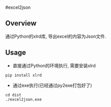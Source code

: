 #excel2json


## Overview

通过Python的xlrd库, 导出excel的内容为Json文件.

## Usage

+ 直接通过Python的环境执行, 需要安装xlrd  

`pip install xlrd`

+ 通过exe执行(已经通过py2exe打包好了)  

```
cd dist
./excel2json.exe
```
